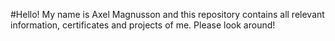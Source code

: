 #Hello! My name is Axel Magnusson and this repository contains all relevant information, certificates and projects of me. Please look around!
